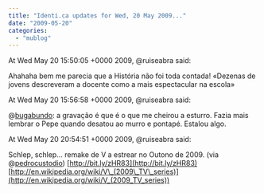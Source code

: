 ```yaml
---
title: "Identi.ca updates for Wed, 20 May 2009..."
date: "2009-05-20"
categories: 
  - "mublog"
---
```


At Wed May 20 15:50:05 +0000 2009, @ruiseabra said:

Ahahaha bem me parecia que a História não foi toda contada! «Dezenas de jovens descreveram a docente como a mais espectacular na escola»

At Wed May 20 15:56:58 +0000 2009, @ruiseabra said:

@[bugabundo](http://identi.ca/bugabundo): a gravação é que é o que me cheirou a esturro. Fazia mais lembrar o Pepe quando desatou ao murro e pontapé. Estalou algo.

At Wed May 20 20:54:51 +0000 2009, @ruiseabra said:

Schlep, schlep... remake de V a estrear no Outono de 2009. (via @[pedrocustodio](http://identi.ca/pedrocustodio)) [http://bit.ly/zHR83](http://bit.ly/zHR83) [http://en.wikipedia.org/wiki/V\_(2009\_TV\_series)](http://en.wikipedia.org/wiki/V_(2009_TV_series))
